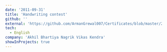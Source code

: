```yaml
---
date: '2011-09-31'
title: 'Handwriting contest'
github: ''
external: 'https://github.com/ArmanGrewal007/Certificates/blob/master/2011_09_31_Handwriting_contest.pdf'
tech:
  - English
company: 'Akhil Bhartiya Nagrik Vikas Kendra'
showInProjects: true
---
```



